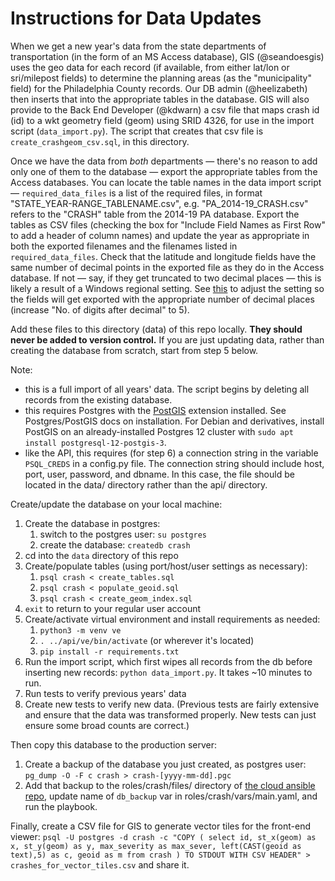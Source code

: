 # Instructions for Data Updates

When we get a new year's data from the state departments of transportation (in the form of an MS Access database), GIS (@seandoesgis) uses the geo data for each record (if available, from either lat/lon or sri/milepost fields) to determine the planning areas (as the "municipality" field) for the Philadelphia County records. Our DB admin (@heelizabeth) then inserts that into the appropriate tables in the database. GIS will also provide to the Back End Developer (@kdwarn) a csv file that maps crash id (id) to a wkt geometry field (geom) using SRID 4326, for use in the import script (`data_import.py`). The script that creates that csv file is `create_crashgeom_csv.sql`, in this directory.

Once we have the data from *both* departments — there's no reason to add only one of them to the database — export the appropriate tables from the Access databases. You can locate the table names in the data import script — `required_data_files` is a list of the required files, in format "STATE_YEAR-RANGE_TABLENAME.csv", e.g. "PA_2014-19_CRASH.csv" refers to the "CRASH" table from the 2014-19 PA database. Export the tables as CSV files (checking the box for "Include Field Names as First Row" to add a header of column names) and update the year as appropriate in both the exported filenames and the filenames listed in `required_data_files`. Check that the latitude and longitude fields have the same number of decimal points in the exported file as they do in the Access database. If not — say, if they get truncated to two decimal places — this is likely a result of a Windows regional setting. See [this](https://support.microsoft.com/en-us/office/change-the-windows-regional-settings-to-modify-the-appearance-of-some-data-types-edf41006-f6e2-4360-bc1b-30e9e8a54989) to adjust the setting so the fields will get exported with the appropriate number of decimal places (increase "No. of digits after decimal" to 5).

Add these files to this directory (data) of this repo locally. **They should never be added to version control.** If you are just updating data, rather than creating the database from scratch, start from step 5 below.

Note:
  * this is a full import of all years' data. The script begins by deleting all records from the existing database.
  * this requires Postgres with the [PostGIS](https://postgis.net/) extension installed. See Postgres/PostGIS docs on installation. For Debian and derivatives, install PostGIS on an already-installed Postgres 12 cluster with `sudo apt install postgresql-12-postgis-3`.
  * like the API, this requires (for step 6) a connection string in the variable `PSQL_CREDS` in a config.py file. The connection string should include host, port, user, password, and dbname. In this case, the file should be located in the data/ directory rather than the api/ directory.

Create/update the database on your local machine:
  1. Create the database in postgres:
      1. switch to the postgres user: `su postgres`
      2. create the database: `createdb crash`
  2. cd into the `data` directory of this repo
  3. Create/populate tables (using port/host/user settings as necessary):
      1. `psql crash < create_tables.sql`
      2. `psql crash < populate_geoid.sql`
      3. `psql crash < create_geom_index.sql`
  4. `exit` to return to your regular user account
  5. Create/activate virtual environment and install requirements as needed:
      1. `python3 -m venv ve`
      2. `. ../api/ve/bin/activate` (or wherever it's located)
      3. `pip install -r requirements.txt`
  6. Run the import script, which first wipes all records from the db before inserting new records: `python data_import.py`. It takes ~10 minutes to run.
  7. Run tests to verify previous years' data
  8. Create new tests to verify new data. (Previous tests are fairly extensive and ensure that the data was transformed properly. New tests can just ensure some broad counts are correct.)

Then copy this database to the production server:
  1. Create a backup of the database you just created, as postgres user: `pg_dump -O -F c crash > crash-[yyyy-mm-dd].pgc`
  2. Add that backup to the roles/crash/files/ directory of [the cloud ansible repo](https://github.com/dvrpc/cloud-ansible), update name of `db_backup` var in roles/crash/vars/main.yaml, and run the playbook.

Finally, create a CSV file for GIS to generate vector tiles for the front-end viewer: `psql -U postgres -d crash -c "COPY ( select id, st_x(geom) as x, st_y(geom) as y, max_severity as max_sever, left(CAST(geoid as text),5) as c, geoid as m from crash ) TO STDOUT WITH CSV HEADER" > crashes_for_vector_tiles.csv` and share it.

